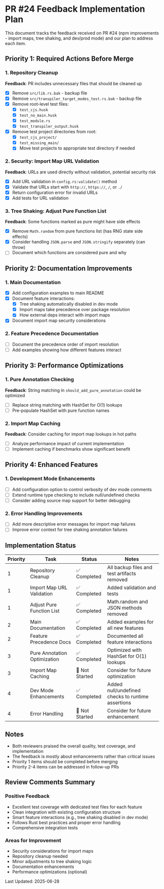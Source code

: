 # PR #24 Feedback Implementation Plan

This document tracks the feedback received on PR #24 (npm improvements - import maps, tree shaking, and dev/prod mode) and our plan to address each item.

## Priority 1: Required Actions Before Merge

### 1. Repository Cleanup
**Feedback**: PR includes unnecessary files that should be cleaned up
- [x] Remove `src/lib.rs.bak` - backup file
- [x] Remove `src/transpiler_target_modes_test.rs.bak` - backup file  
- [x] Remove root-level test files:
  - [x] `test_cjs.husk`
  - [x] `test_no_main.husk`
  - [x] `test_module.rs`
  - [x] `test_transpiler_output.husk`
- [x] Remove test project directories from root:
  - [x] `test_cjs_project/`
  - [x] `test_missing_main/`
  - [x] Move test projects to appropriate test directory if needed

### 2. Security: Import Map URL Validation
**Feedback**: URLs are used directly without validation, potential security risk
- [x] Add URL validation in `config.rs:validate()` method
- [x] Validate that URLs start with `http://`, `https://`, `/`, or `./`
- [x] Return configuration error for invalid URLs
- [x] Add tests for URL validation

### 3. Tree Shaking: Adjust Pure Function List
**Feedback**: Some functions marked as pure might have side effects
- [x] Remove `Math.random` from pure functions list (has RNG state side effects)
- [x] Consider handling `JSON.parse` and `JSON.stringify` separately (can throw)
- [ ] Document which functions are considered pure and why

## Priority 2: Documentation Improvements

### 1. Main Documentation
- [x] Add configuration examples to main README
- [x] Document feature interactions:
  - [x] Tree shaking automatically disabled in dev mode
  - [x] Import maps take precedence over package resolution
  - [x] How external deps interact with import maps
- [x] Document import map security considerations

### 2. Feature Precedence Documentation
- [ ] Document the precedence order of import resolution
- [ ] Add examples showing how different features interact

## Priority 3: Performance Optimizations

### 1. Pure Annotation Checking
**Feedback**: String matching in `should_add_pure_annotation` could be optimized
- [ ] Replace string matching with HashSet for O(1) lookups
- [ ] Pre-populate HashSet with pure function names

### 2. Import Map Caching
**Feedback**: Consider caching for import map lookups in hot paths
- [ ] Analyze performance impact of current implementation
- [ ] Implement caching if benchmarks show significant benefit

## Priority 4: Enhanced Features

### 1. Development Mode Enhancements
- [ ] Add configuration option to control verbosity of dev mode comments
- [ ] Extend runtime type checking to include null/undefined checks
- [ ] Consider adding source map support for better debugging

### 2. Error Handling Improvements
- [ ] Add more descriptive error messages for import map failures
- [ ] Improve error context for tree shaking annotation failures

## Implementation Status

| Priority | Task | Status | Notes |
|----------|------|--------|-------|
| 1 | Repository Cleanup | ✅ Completed | All backup files and test artifacts removed |
| 1 | Import Map URL Validation | ✅ Completed | Added validation and tests |
| 1 | Adjust Pure Function List | ✅ Completed | Math.random and JSON methods removed |
| 2 | Main Documentation | ✅ Completed | Added examples for all new features |
| 2 | Feature Precedence Docs | ✅ Completed | Documented all feature interactions |
| 3 | Pure Annotation Optimization | ✅ Completed | Optimized with HashSet for O(1) lookups |
| 3 | Import Map Caching | 🔴 Not Started | Consider for future optimization |
| 4 | Dev Mode Enhancements | ✅ Completed | Added null/undefined checks to runtime assertions |
| 4 | Error Handling | 🔴 Not Started | Consider for future enhancement |

## Notes

- Both reviewers praised the overall quality, test coverage, and implementation
- The feedback is mostly about enhancements rather than critical issues
- Priority 1 items should be completed before merging
- Priority 2-4 items can be addressed in follow-up PRs

## Review Comments Summary

### Positive Feedback
- Excellent test coverage with dedicated test files for each feature
- Clean integration with existing configuration structure
- Smart feature interactions (e.g., tree shaking disabled in dev mode)
- Follows Rust best practices and proper error handling
- Comprehensive integration tests

### Areas for Improvement
- Security considerations for import maps
- Repository cleanup needed
- Minor adjustments to tree shaking logic
- Documentation enhancements
- Performance optimizations (optional)

Last Updated: 2025-06-28